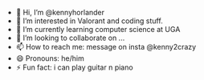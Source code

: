 - 👋 Hi, I’m @kennyhorlander
- 👀 I’m interested in Valorant and coding stuff.
- 🌱 I’m currently learning computer science at UGA
- 💞️ I’m looking to collaborate on ...
- 📫 How to reach me: message on insta @kenny2crazy
- 😄 Pronouns: he/him
- ⚡ Fun fact: i can play guitar n piano

<!---
kennyhorlander/kennyhorlander is a ✨ special ✨ repository because its `README.md` (this file) appears on your GitHub profile.
You can click the Preview link to take a look at your changes.
--->
